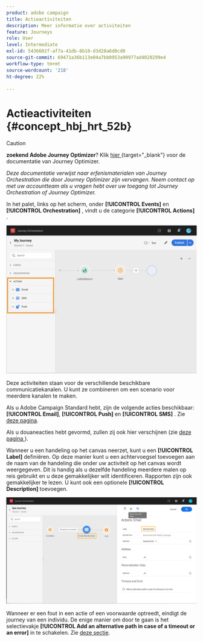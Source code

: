 ```yaml
---
product: adobe campaign
title: Actieactiviteiten
description: Meer informatie over activiteiten
feature: Journeys
role: User
level: Intermediate
exl-id: 5436602f-af7a-41db-8b10-d3d28a6d0cd0
source-git-commit: 69471a36b113e04a7bb0953a90977ad4020299e4
workflow-type: tm+mt
source-wordcount: '218'
ht-degree: 22%

---
```


# Actieactiviteiten {#concept_hbj_hrt_52b}


>[!CAUTION]
>
>**zoekend Adobe Journey Optimizer**? Klik [ hier ](https://experienceleague.adobe.com/nl/docs/journey-optimizer/using/ajo-home){target="_blank"} voor de documentatie van Journey Optimizer.
>
>
>_Deze documentatie verwijst naar erfenismaterialen van Journey Orchestration die door Journey Optimizer zijn vervangen. Neem contact op met uw accountteam als u vragen hebt over uw toegang tot Journey Orchestration of Journey Optimizer._



In het palet, links op het scherm, onder **[!UICONTROL Events]** en **[!UICONTROL Orchestration]** , vindt u de categorie **[!UICONTROL Actions]** .

![](../assets/journey58.png)

Deze activiteiten staan voor de verschillende beschikbare communicatiekanalen. U kunt ze combineren om een scenario voor meerdere kanalen te maken.

Als u Adobe Campaign Standard hebt, zijn de volgende acties beschikbaar: **[!UICONTROL Email]**, **[!UICONTROL Push]** en **[!UICONTROL SMS]** . Zie [deze pagina](../building-journeys/using-adobe-campaign-actions.md).

Als u douaneacties hebt gevormd, zullen zij ook hier verschijnen (zie [ deze pagina ](../building-journeys/using-custom-actions.md)).

Wanneer u een handeling op het canvas neerzet, kunt u een **[!UICONTROL Label]** definiëren. Op deze manier kunt u een achtervoegsel toevoegen aan de naam van de handeling die onder uw activiteit op het canvas wordt weergegeven. Dit is handig als u dezelfde handeling meerdere malen op reis gebruikt en u deze gemakkelijker wilt identificeren. Rapporten zijn ook gemakkelijker te lezen. U kunt ook een optionele **[!UICONTROL Description]** toevoegen.

![](../assets/journey59bis.png)

Wanneer er een fout in een actie of een voorwaarde optreedt, eindigt de journey van een individu. De enige manier om door te gaan is het selectievakje **[!UICONTROL Add an alternative path in case of a timeout or an error]** in te schakelen. Zie [deze sectie](../building-journeys/using-the-journey-designer.md#paths).
